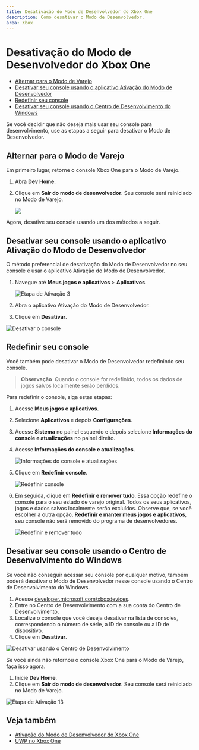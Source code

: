 ```yaml
---
title: Desativação do Modo de Desenvolvedor do Xbox One
description: Como desativar o Modo de Desenvolvedor.
area: Xbox
---
```


# Desativação do Modo de Desenvolvedor do Xbox One

* [Alternar para o Modo de Varejo](#switch-to-retail-mode)
* [Desativar seu console usando o aplicativo Ativação do Modo de Desenvolvedor](#deactivate-your-console-using-the-dev-mode-activation-app)  
* [Redefinir seu console](#reset-your-console)
* [Desativar seu console usando o Centro de Desenvolvimento do Windows](#deactivate-your-console-using-windows-dev-center)

Se você decidir que não deseja mais usar seu console para desenvolvimento, use as etapas a seguir para desativar o Modo de Desenvolvedor.

## Alternar para o Modo de Varejo
Em primeiro lugar, retorne o console Xbox One para o Modo de Varejo.

1. Abra **Dev Home**.
2. Clique em **Sair do modo de desenvolvedor**.  Seu console será reiniciado no Modo de Varejo.  

   ![](images/deactivation-leave-dev-mode.png)

Agora, desative seu console usando um dos métodos a seguir.

## Desativar seu console usando o aplicativo Ativação do Modo de Desenvolvedor

O método preferencial de desativação do Modo de Desenvolvedor no seu console é usar o aplicativo Ativação do Modo de Desenvolvedor. 

1. Navegue até **Meus jogos e aplicativos** > **Aplicativos**.
  
   ![Etapa de Ativação 3](images/activation-step-3.png)    
   
2.  Abra o aplicativo Ativação do Modo de Desenvolvedor.    
3.  Clique em **Desativar**.
  
![Desativar o console](images/deactivation-app.png)

## Redefinir seu console

Você também pode desativar o Modo de Desenvolvedor redefinindo seu console.  

> **Observação**&nbsp;&nbsp;Quando o console for redefinido, todos os dados de jogos salvos localmente serão perdidos.

Para redefinir o console, siga estas etapas:

1.  Acesse **Meus jogos e aplicativos**.  
2.  Selecione **Aplicativos** e depois **Configurações**.  
3.  Acesse **Sistema** no painel esquerdo e depois selecione **Informações do console e atualizações** no painel direito.  
4.  Acesse **Informações do console e atualizações**.  
   
    ![Informações do console e atualizações](images/deactivation-console-info-updates.png)  
    
5.  Clique em **Redefinir console**.
    
    ![Redefinir console](images/deactivation-reset-console.png)
    
6.  Em seguida, clique em **Redefinir e remover tudo**. Essa opção redefine o console para o seu estado de varejo original.  Todos os seus aplicativos, jogos e dados salvos localmente serão excluídos. Observe que, se você escolher a outra opção, **Redefinir e manter meus jogos e aplicativos**, seu console não será removido do programa de desenvolvedores.  
   
    ![Redefinir e remover tudo](images/deactivation-reset-remove.png)

## Desativar seu console usando o Centro de Desenvolvimento do Windows

Se você não conseguir acessar seu console por qualquer motivo, também poderá desativar o Modo de Desenvolvedor nesse console usando o Centro de Desenvolvimento do Windows.

1. Acesse [developer.microsoft.com/xboxdevices](https://developer.microsoft.com/xboxdevices).    
2. Entre no Centro de Desenvolvimento com a sua conta do Centro de Desenvolvimento.    
3. Localize o console que você deseja desativar na lista de consoles, correspondendo o número de série, a ID de console ou a ID de dispositivo.  
4. Clique em **Desativar**.  
  
![Desativar usando o Centro de Desenvolvimento](images/deactivation-devcenter.png)

Se você ainda não retornou o console Xbox One para o Modo de Varejo, faça isso agora.

1. Inicie **Dev Home**.
2. Clique em **Sair do modo de desenvolvedor**.  Seu console será reiniciado no Modo de Varejo.

![Etapa de Ativação 13](images/activation-step-13.png)

## Veja também
- [Ativação do Modo de Desenvolvedor do Xbox One](devkit-activation.md)
- [UWP no Xbox One](index.md)


<!--HONumber=Mar16_HO5-->


